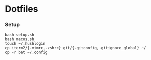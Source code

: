 # Dotfiles

### Setup
```
bash setup.sh
bash macos.sh
touch ~/.hushlogin
cp iterm2/{.vimrc,.zshrc} git/{.gitconfig,.gitignore_global} ~/
cp -r bat ~/.config
```